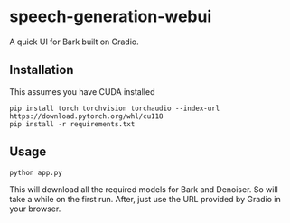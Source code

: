 # speech-generation-webui

A quick UI for Bark built on Gradio.

## Installation

This assumes you have CUDA installed

```
pip install torch torchvision torchaudio --index-url https://download.pytorch.org/whl/cu118
pip install -r requirements.txt
```

## Usage

```
python app.py
```

This will download all the required models for Bark and Denoiser. So will take a while on the first run. After, just use the URL provided by Gradio in your browser.